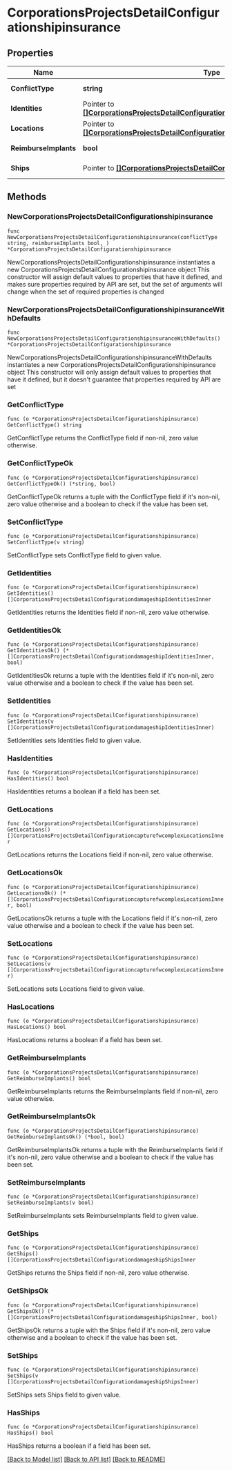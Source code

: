 # CorporationsProjectsDetailConfigurationshipinsurance

## Properties

Name | Type | Description | Notes
------------ | ------------- | ------------- | -------------
**ConflictType** | **string** | Conflict type | 
**Identities** | Pointer to [**[]CorporationsProjectsDetailConfigurationdamageshipIdentitiesInner**](CorporationsProjectsDetailConfigurationdamageshipIdentitiesInner.md) | Identity of killer | [optional] 
**Locations** | Pointer to [**[]CorporationsProjectsDetailConfigurationcapturefwcomplexLocationsInner**](CorporationsProjectsDetailConfigurationcapturefwcomplexLocationsInner.md) | Location of lost ship | [optional] 
**ReimburseImplants** | **bool** | Reimburse implants | 
**Ships** | Pointer to [**[]CorporationsProjectsDetailConfigurationdamageshipShipsInner**](CorporationsProjectsDetailConfigurationdamageshipShipsInner.md) | Ship-type of lost ship | [optional] 

## Methods

### NewCorporationsProjectsDetailConfigurationshipinsurance

`func NewCorporationsProjectsDetailConfigurationshipinsurance(conflictType string, reimburseImplants bool, ) *CorporationsProjectsDetailConfigurationshipinsurance`

NewCorporationsProjectsDetailConfigurationshipinsurance instantiates a new CorporationsProjectsDetailConfigurationshipinsurance object
This constructor will assign default values to properties that have it defined,
and makes sure properties required by API are set, but the set of arguments
will change when the set of required properties is changed

### NewCorporationsProjectsDetailConfigurationshipinsuranceWithDefaults

`func NewCorporationsProjectsDetailConfigurationshipinsuranceWithDefaults() *CorporationsProjectsDetailConfigurationshipinsurance`

NewCorporationsProjectsDetailConfigurationshipinsuranceWithDefaults instantiates a new CorporationsProjectsDetailConfigurationshipinsurance object
This constructor will only assign default values to properties that have it defined,
but it doesn't guarantee that properties required by API are set

### GetConflictType

`func (o *CorporationsProjectsDetailConfigurationshipinsurance) GetConflictType() string`

GetConflictType returns the ConflictType field if non-nil, zero value otherwise.

### GetConflictTypeOk

`func (o *CorporationsProjectsDetailConfigurationshipinsurance) GetConflictTypeOk() (*string, bool)`

GetConflictTypeOk returns a tuple with the ConflictType field if it's non-nil, zero value otherwise
and a boolean to check if the value has been set.

### SetConflictType

`func (o *CorporationsProjectsDetailConfigurationshipinsurance) SetConflictType(v string)`

SetConflictType sets ConflictType field to given value.


### GetIdentities

`func (o *CorporationsProjectsDetailConfigurationshipinsurance) GetIdentities() []CorporationsProjectsDetailConfigurationdamageshipIdentitiesInner`

GetIdentities returns the Identities field if non-nil, zero value otherwise.

### GetIdentitiesOk

`func (o *CorporationsProjectsDetailConfigurationshipinsurance) GetIdentitiesOk() (*[]CorporationsProjectsDetailConfigurationdamageshipIdentitiesInner, bool)`

GetIdentitiesOk returns a tuple with the Identities field if it's non-nil, zero value otherwise
and a boolean to check if the value has been set.

### SetIdentities

`func (o *CorporationsProjectsDetailConfigurationshipinsurance) SetIdentities(v []CorporationsProjectsDetailConfigurationdamageshipIdentitiesInner)`

SetIdentities sets Identities field to given value.

### HasIdentities

`func (o *CorporationsProjectsDetailConfigurationshipinsurance) HasIdentities() bool`

HasIdentities returns a boolean if a field has been set.

### GetLocations

`func (o *CorporationsProjectsDetailConfigurationshipinsurance) GetLocations() []CorporationsProjectsDetailConfigurationcapturefwcomplexLocationsInner`

GetLocations returns the Locations field if non-nil, zero value otherwise.

### GetLocationsOk

`func (o *CorporationsProjectsDetailConfigurationshipinsurance) GetLocationsOk() (*[]CorporationsProjectsDetailConfigurationcapturefwcomplexLocationsInner, bool)`

GetLocationsOk returns a tuple with the Locations field if it's non-nil, zero value otherwise
and a boolean to check if the value has been set.

### SetLocations

`func (o *CorporationsProjectsDetailConfigurationshipinsurance) SetLocations(v []CorporationsProjectsDetailConfigurationcapturefwcomplexLocationsInner)`

SetLocations sets Locations field to given value.

### HasLocations

`func (o *CorporationsProjectsDetailConfigurationshipinsurance) HasLocations() bool`

HasLocations returns a boolean if a field has been set.

### GetReimburseImplants

`func (o *CorporationsProjectsDetailConfigurationshipinsurance) GetReimburseImplants() bool`

GetReimburseImplants returns the ReimburseImplants field if non-nil, zero value otherwise.

### GetReimburseImplantsOk

`func (o *CorporationsProjectsDetailConfigurationshipinsurance) GetReimburseImplantsOk() (*bool, bool)`

GetReimburseImplantsOk returns a tuple with the ReimburseImplants field if it's non-nil, zero value otherwise
and a boolean to check if the value has been set.

### SetReimburseImplants

`func (o *CorporationsProjectsDetailConfigurationshipinsurance) SetReimburseImplants(v bool)`

SetReimburseImplants sets ReimburseImplants field to given value.


### GetShips

`func (o *CorporationsProjectsDetailConfigurationshipinsurance) GetShips() []CorporationsProjectsDetailConfigurationdamageshipShipsInner`

GetShips returns the Ships field if non-nil, zero value otherwise.

### GetShipsOk

`func (o *CorporationsProjectsDetailConfigurationshipinsurance) GetShipsOk() (*[]CorporationsProjectsDetailConfigurationdamageshipShipsInner, bool)`

GetShipsOk returns a tuple with the Ships field if it's non-nil, zero value otherwise
and a boolean to check if the value has been set.

### SetShips

`func (o *CorporationsProjectsDetailConfigurationshipinsurance) SetShips(v []CorporationsProjectsDetailConfigurationdamageshipShipsInner)`

SetShips sets Ships field to given value.

### HasShips

`func (o *CorporationsProjectsDetailConfigurationshipinsurance) HasShips() bool`

HasShips returns a boolean if a field has been set.


[[Back to Model list]](../README.md#documentation-for-models) [[Back to API list]](../README.md#documentation-for-api-endpoints) [[Back to README]](../README.md)


